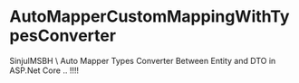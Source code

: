 # AutoMapperCustomMappingWithTypesConverter
SinjulMSBH \\ Auto Mapper Types Converter Between Entity and DTO in ASP.Net Core .. !!!!
